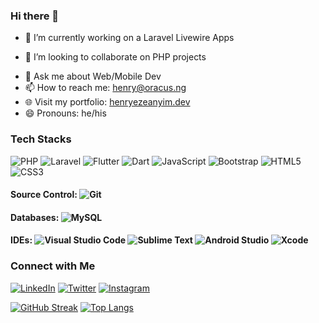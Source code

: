 ### Hi there 👋

- 🔭 I’m currently working on a Laravel Livewire Apps
<!-- - 🌱 I’m currently learning Flutter & Dart / Laravel -->
- 👯 I’m looking to collaborate on PHP projects
<!-- - 🤔 I’m looking for help with ... -->
- 💬 Ask me about Web/Mobile Dev
- 📫 How to reach me: henry@oracus.ng
- 🌐 Visit my portfolio: [henryezeanyim.dev](https://henryezeanyim.dev)
- 😄 Pronouns: he/his
<!-- - ⚡ Fun fact: ... -->

### Tech Stacks
![PHP](https://img.shields.io/badge/php-%23777BB4.svg?style=for-the-badge&logo=php&logoColor=white)
![Laravel](https://img.shields.io/badge/laravel-%23FF2D20.svg?style=for-the-badge&logo=laravel&logoColor=white)
![Flutter](https://img.shields.io/badge/Flutter-%2302569B.svg?style=for-the-badge&logo=Flutter&logoColor=white)
![Dart](https://img.shields.io/badge/dart-%230175C2.svg?style=for-the-badge&logo=dart&logoColor=white)
![JavaScript](https://img.shields.io/badge/javascript-%23323330.svg?style=for-the-badge&logo=javascript&logoColor=%23F7DF1E)
![Bootstrap](https://img.shields.io/badge/bootstrap-%23563D7C.svg?style=for-the-badge&logo=bootstrap&logoColor=white)
![HTML5](https://img.shields.io/badge/html5-%23E34F26.svg?style=for-the-badge&logo=html5&logoColor=white)
![CSS3](https://img.shields.io/badge/css3-%231572B6.svg?style=for-the-badge&logo=css3&logoColor=white)

#### Source Control: ![Git](https://img.shields.io/badge/git-%23F05033.svg?style=for-the-badge&logo=git&logoColor=white)

#### Databases: ![MySQL](https://img.shields.io/badge/mysql-%2300f.svg?style=for-the-badge&logo=mysql&logoColor=white)

#### IDEs: ![Visual Studio Code](https://img.shields.io/badge/Visual%20Studio%20Code-0078d7.svg?style=for-the-badge&logo=visual-studio-code&logoColor=white) ![Sublime Text](https://img.shields.io/badge/sublime_text-%23575757.svg?style=for-the-badge&logo=sublime-text&logoColor=important) ![Android Studio](https://img.shields.io/badge/Android%20Studio-3DDC84.svg?style=for-the-badge&logo=android-studio&logoColor=white) ![Xcode](https://img.shields.io/badge/Xcode-007ACC?style=for-the-badge&logo=Xcode&logoColor=white)

### Connect with Me
[![LinkedIn](https://img.shields.io/badge/linkedin-%230077B5.svg?style=for-the-badge&logo=linkedin&logoColor=white)](https://www.linkedin.com/in/ezeanyim-henry-3b7360171)
[![Twitter](https://img.shields.io/badge/Twitter-%231DA1F2.svg?style=for-the-badge&logo=Twitter&logoColor=white)]([url](https://twitter.com/ezeanyim_henry?s=21&t=XcP9Sm6yvO-gyTEE2y8n2Q))
[![Instagram](https://img.shields.io/badge/Instagram-%23E4405F.svg?style=for-the-badge&logo=Instagram&logoColor=white)](https://www.instagram.com/ezeanyimhenry/)


[![GitHub Streak](http://github-readme-streak-stats.herokuapp.com?user=ezeanyimhenry&theme=dark&background=000000)](https://git.io/streak-stats)
 [![Top Langs](https://github-readme-stats.vercel.app/api/top-langs/?username=ezeanyimhenry&layout=compact&theme=vision-friendly-dark)](https://github.com/anuraghazra/github-readme-stats) 
